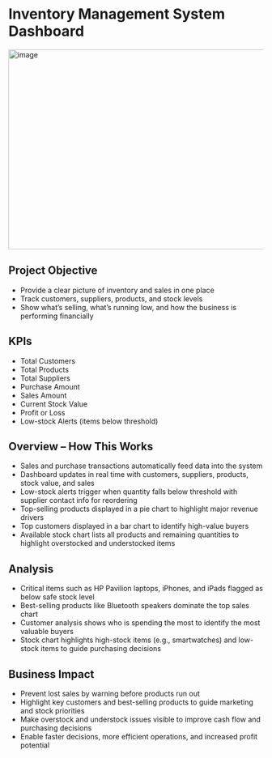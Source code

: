 # Inventory Management System Dashboard
<img width="800" height="395" alt="image" src="https://github.com/user-attachments/assets/698bdf0b-7d80-4e2a-83ed-1922aec7fd8f" />


## Project Objective
- Provide a clear picture of inventory and sales in one place  
- Track customers, suppliers, products, and stock levels  
- Show what’s selling, what’s running low, and how the business is performing financially  

## KPIs
- Total Customers  
- Total Products  
- Total Suppliers  
- Purchase Amount  
- Sales Amount  
- Current Stock Value  
- Profit or Loss  
- Low-stock Alerts (items below threshold)  

## Overview – How This Works
- Sales and purchase transactions automatically feed data into the system  
- Dashboard updates in real time with customers, suppliers, products, stock value, and sales  
- Low-stock alerts trigger when quantity falls below threshold with supplier contact info for reordering  
- Top-selling products displayed in a pie chart to highlight major revenue drivers  
- Top customers displayed in a bar chart to identify high-value buyers  
- Available stock chart lists all products and remaining quantities to highlight overstocked and understocked items  

## Analysis
- Critical items such as HP Pavilion laptops, iPhones, and iPads flagged as below safe stock level  
- Best-selling products like Bluetooth speakers dominate the top sales chart  
- Customer analysis shows who is spending the most to identify the most valuable buyers  
- Stock chart highlights high-stock items (e.g., smartwatches) and low-stock items to guide purchasing decisions  

## Business Impact
- Prevent lost sales by warning before products run out  
- Highlight key customers and best-selling products to guide marketing and stock priorities  
- Make overstock and understock issues visible to improve cash flow and purchasing decisions  
- Enable faster decisions, more efficient operations, and increased profit potential  

